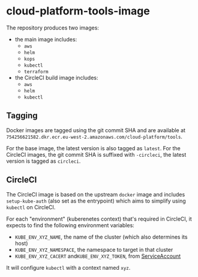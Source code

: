 # cloud-platform-tools-image

The repository produces two images:

- the main image includes:
  - `aws`
  - `helm`
  - `kops`
  - `kubectl`
  - `terraform`
- the CircleCI build image includes:
  - `aws`
  - `helm`
  - `kubectl`

## Tagging
Docker images are tagged using the git commit SHA and are available at `754256621582.dkr.ecr.eu-west-2.amazonaws.com/cloud-platform/tools`.

For the base image, the latest version is also tagged as `latest`.
For the CircleCI images, the git commit SHA is suffixed with `-circleci`, the latest version is tagged as `circleci`.

## CircleCI

The CircleCI image is based on the upstream `docker` image and includes `setup-kube-auth` (also set as the entrypoint) which aims to simplify using `kubectl` on CircleCI.

For each "environment" (kuberenetes context) that's required in CircleCI, it expects to find the following environment variables:
- `KUBE_ENV_XYZ_NAME`, the name of the cluster (which also determines its host)
- `KUBE_ENV_XYZ_NAMESPACE`, the namespace to target in that cluster
- `KUBE_ENV_XYZ_CACERT` and`KUBE_ENV_XYZ_TOKEN`, from [ServiceAccount][how-to-serviceaccount]

It will configure `kubectl` with a context named `xyz`.

[how-to-serviceaccount]: https://user-guide.cloud-platform.service.justice.gov.uk/tasks.html#creating-a-service-account-for-circleci
